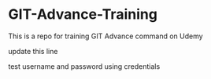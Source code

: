 # GIT-Advance-Training
This is a repo for training GIT Advance command on Udemy


update this line

test username and password using credentials
